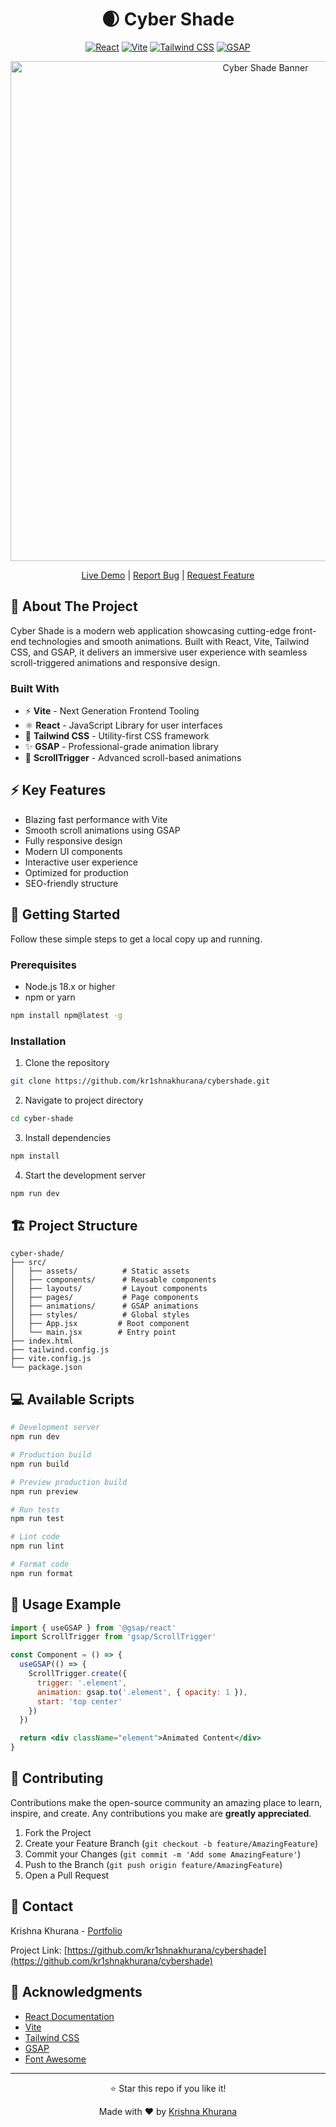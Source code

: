 <div align="center">

# 🌒 Cyber Shade


[![React](https://img.shields.io/badge/-React_JS-black?style=for-the-badge&logoColor=white&logo=react&color=61DAFB)](https://reactjs.org/)
[![Vite](https://img.shields.io/badge/Vite-5.x-purple.svg)](https://vitejs.dev/)
[![Tailwind CSS](https://img.shields.io/badge/-Tailwind_CSS-black?style=for-the-badge&logoColor=white&logo=tailwindcss&color=06B6D4)](https://tailwindcss.com/)
[![GSAP](https://img.shields.io/badge/GSAP-3.x-green.svg)](https://greensock.com/gsap/)

<p align="center">
  <img src="https://via.placeholder.com/1200x600?text=Cyber+Shade+Web" alt="Cyber Shade Banner" width="800px" />
</p>

[Live Demo](https://krishnakhurana.us.kg) | [Report Bug](https://github.com/yourusername/cyber-shade/issues) | [Request Feature](https://github.com/yourusername/cyber-shade/issues)

</div>

## 🌟 About The Project

Cyber Shade is a modern web application showcasing cutting-edge front-end technologies and smooth animations. Built with React, Vite, Tailwind CSS, and GSAP, it delivers an immersive user experience with seamless scroll-triggered animations and responsive design.

### Built With

- ⚡ **Vite** - Next Generation Frontend Tooling
- ⚛️ **React** - JavaScript Library for user interfaces
- 🎨 **Tailwind CSS** - Utility-first CSS framework
- ✨ **GSAP** - Professional-grade animation library
- 📜 **ScrollTrigger** - Advanced scroll-based animations

## ⚡ Key Features

- Blazing fast performance with Vite
- Smooth scroll animations using GSAP
- Fully responsive design
- Modern UI components
- Interactive user experience
- Optimized for production
- SEO-friendly structure

## 🚀 Getting Started

Follow these simple steps to get a local copy up and running.

### Prerequisites

- Node.js 18.x or higher
- npm or yarn
```bash
npm install npm@latest -g
```

### Installation

1. Clone the repository
```bash
git clone https://github.com/kr1shnakhurana/cybershade.git

```

2. Navigate to project directory
```bash
cd cyber-shade
```

3. Install dependencies
```bash
npm install
```

4. Start the development server
```bash
npm run dev
```

## 🏗️ Project Structure

```
cyber-shade/
├── src/
│   ├── assets/          # Static assets
│   ├── components/      # Reusable components
│   ├── layouts/         # Layout components
│   ├── pages/           # Page components
│   ├── animations/      # GSAP animations
│   ├── styles/          # Global styles
│   ├── App.jsx         # Root component
│   └── main.jsx        # Entry point
├── index.html
├── tailwind.config.js
├── vite.config.js
└── package.json
```

## 💻 Available Scripts

```bash
# Development server
npm run dev

# Production build
npm run build

# Preview production build
npm run preview

# Run tests
npm run test

# Lint code
npm run lint

# Format code
npm run format
```
## 📝 Usage Example

```jsx
import { useGSAP } from '@gsap/react'
import ScrollTrigger from 'gsap/ScrollTrigger'

const Component = () => {
  useGSAP(() => {
    ScrollTrigger.create({
      trigger: '.element',
      animation: gsap.to('.element', { opacity: 1 }),
      start: 'top center'
    })
  })

  return <div className="element">Animated Content</div>
}
```

## 🤝 Contributing

Contributions make the open-source community an amazing place to learn, inspire, and create. Any contributions you make are **greatly appreciated**.

1. Fork the Project
2. Create your Feature Branch (`git checkout -b feature/AmazingFeature`)
3. Commit your Changes (`git commit -m 'Add some AmazingFeature'`)
4. Push to the Branch (`git push origin feature/AmazingFeature`)
5. Open a Pull Request


## 👤 Contact

Krishna Khurana - [Portfolio](https://krishnakhurana.us.kg)

Project Link: [https://github.com/kr1shnakhurana/cybershade](https://github.com/kr1shnakhurana/cybershade)


## 🙏 Acknowledgments

- [React Documentation](https://reactjs.org/)
- [Vite](https://vitejs.dev/)
- [Tailwind CSS](https://tailwindcss.com/)
- [GSAP](https://greensock.com/gsap/)
- [Font Awesome](https://fontawesome.com)

---

<div align="center">
  <p>⭐ Star this repo if you like it!</p>
  <p>Made with ❤️ by <a href="https://krishnakhurana.us.kg">Krishna Khurana</a></p>
</div>
